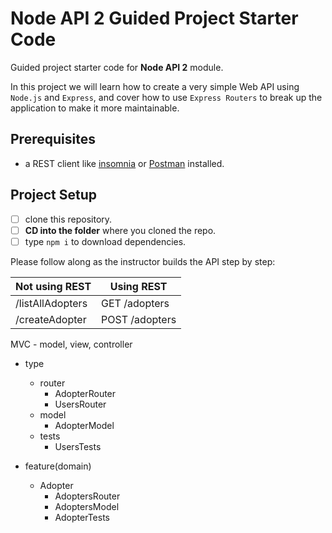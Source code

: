 # Node API 2 Guided Project Starter Code

Guided project starter code for **Node API 2** module.

In this project we will learn how to create a very simple Web API using `Node.js` and `Express`, and cover how to use `Express Routers` to break up the application to make it more maintainable.

## Prerequisites

- a REST client like [insomnia](https://insomnia.rest/download/) or [Postman](https://www.getpostman.com/downloads/) installed.

## Project Setup

- [ ] clone this repository.
- [ ] **CD into the folder** where you cloned the repo.
- [ ] type `npm i` to download dependencies.

Please follow along as the instructor builds the API step by step:

| Not using REST   | Using REST     |
| ---------------- | -------------- |
| /listAllAdopters | GET /adopters  |
| /createAdopter   | POST /adopters |


MVC - model, view, controller

- type
    - router
        - AdopterRouter
        - UsersRouter
    - model
        - AdopterModel
    - tests
        - UsersTests

- feature(domain)
    - Adopter
        - AdoptersRouter
        - AdoptersModel
        - AdopterTests